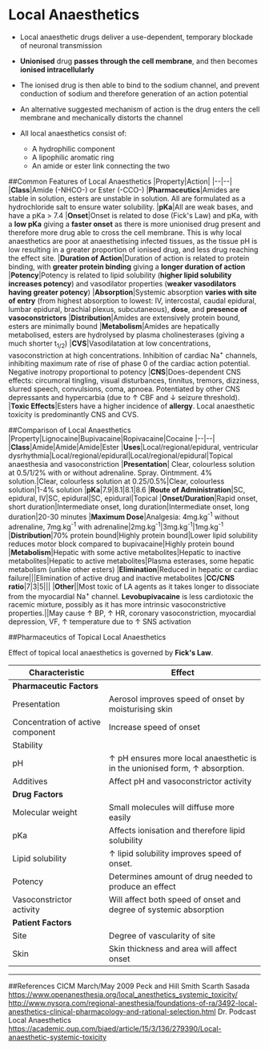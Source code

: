 # Local Anaesthetics

* Local anaesthetic drugs deliver a use-dependent, temporary blockade of neuronal transmission
* **Unionised** drug **passes through the cell membrane**, and then becomes **ionised intracellularly**
* The ionised drug is then able to bind to the sodium channel, and prevent conduction of sodium and therefore generation of an action potential
* An alternative suggested mechanism of action is the drug enters the cell membrane and mechanically distorts the channel


* All local anaesthetics consist of:
  * A hydrophilic component
  * A lipophilic aromatic ring
  * An amide or ester link connecting the two


##Common Features of Local Anaesthetics
|Property|Action|
|--|--|
|**Class**|Amide (-NHCO-) or Ester (-CCO-)
|**Pharmaceutics**|Amides are stable in solution, esters are unstable in solution. All are formulated as a hydrochloride salt to ensure water solubility.
|**pKa**|All are weak bases, and have a pKa > 7.4
|**Onset**|Onset is related to dose (Fick's Law) and pKa, with a **low pKa** giving a **faster onset** as there is more unionised drug present and therefore more drug able to cross the cell membrane. This is why local anaesthetics are poor at anaesthetising infected tissues, as the tissue pH is low resulting in a greater proportion of ionised drug, and less drug reaching the effect site.
|**Duration of Action**|Duration of action is related to protein binding, with **greater protein binding** giving a **longer duration of action**
|**Potency**|Potency is related to lipid solubility (**higher lipid solubility increases potency**) and vasodilator properties (**weaker vasodilators having greater potency**)
|**Absorption**|Systemic absorption **varies with site of entry** (from highest absorption to lowest: IV, intercostal, caudal epidural, lumbar epidural, brachial plexus, subcutaneous), **dose**, and **presence of vasoconstrictors**
|**Distribution**|Amides are extensively protein bound, esters are minimally bound
|**Metabolism**|Amides are hepatically metabolised, esters are hydrolysed by plasma cholinesterases (giving a much shorter t<sub>1/2</sub>)
|**CVS**|Vasodilatation at low concentrations, vasoconstriction at high concentrations. Inhibition of cardiac Na<sup>+</sup> channels, inhibiting maximum rate of rise of phase 0 of the cardiac action potential. Negative inotropy proportional to potency
|**CNS**|Does-dependent CNS effects: circumoral tingling, visual disturbances, tinnitus, tremors, dizziness, slurred speech, convulsions, coma, apnoea. Potentiated by other CNS depressants and hypercarbia (due to ↑ CBF and ↓ seizure threshold).
|**Toxic Effects**|Esters have a higher incidence of **allergy**. Local anaesthetic toxicity is predominantly CNS and CVS. 

##Comparison of Local Anaesthetics
|Property|Lignocaine|Bupivacaine|Ropivacaine|Cocaine
|--|--|
|**Class**|Amide|Amide|Amide|Ester
|**Uses**|Local/regional/epidural, ventricular dysrhythmia|Local/regional/epidural|Local/regional/epidural|Topical anaesthesia and vasoconstriction
|**Presentation**| Clear, colourless solution at 0.5/1/2% with or without adrenaline. Spray. Ointmment. 4% solution.|Clear, colourless solution at 0.25/0.5%|Clear, colourless solution|1-4% solution
|**pKa**|7.9|8.1|8.1|8.6
|**Route of Administration**|SC, epidural, IV|SC, epidural|SC, epidural|Topical
|**Onset/Duration**|Rapid onset, short duration|Intermediate onset, long duration|Intermediate onset, long duration|20-30 minutes
|**Maximum Dose**|Analgesia: 4mg.kg<sup>-1</sup> without adrenaline, 7mg.kg<sup>-1</sup> with adrenaline|2mg.kg<sup>-1</sup>|3mg.kg<sup>-1</sup>|1mg.kg<sup>-1</sup>
|**Distribution**|70% protein bound|Highly protein bound|Lower lipid solubility reduces motor block compared to bupivacaine|Highly protein bound
|**Metabolism**|Hepatic with some active metabolites|Hepatic to inactive metabolites|Hepatic to active metabolites|Plasma esterases, some hepatic metabolism (unlike other esters)
|**Elimination**|Reduced in hepatic or cardiac failure|||Elimination of active drug and inactive metabolites
|**CC/CNS ratio**|7|3|5|||
|**Other**||Most toxic of LA agents as it takes longer to dissociate from the myocardial Na<sup>+</sup> channel. **Levobupivacaine** is less cardiotoxic the racemic mixture, possibly as it has more intrinsic vasoconstrictive properties.||May cause ↑ BP, ↑ HR, coronary vasoconstriction, myocardial depression, VF, ↑ temperature due to ↑ SNS activation

##Pharmaceutics of Topical Local Anaesthetics

Effect of topical local anaesthetics is governed by **Fick's Law**.

|Characteristic|Effect|
|--|--|
|**Pharmaceutic Factors**||
|Presentation|Aerosol improves speed of onset by moisturising skin
|Concentration of active component| Increase speed of onset
|Stability|
|pH|  ↑ pH ensures more local anaesthetic is in the unionised form, ↑ absorption.
|Additives| Affect pH and vasoconstrictor activity
|**Drug Factors**||
|Molecular weight| Small molecules will diffuse more easily
|pKa|Affects ionisation and therefore lipid solubility
|Lipid solubility| ↑ lipid solubility improves speed of onset.
|Potency| Determines amount of drug needed to produce an effect
|Vasoconstrictor activity| Will affect both speed of onset and degree of systemic absorption
|**Patient Factors**|
|Site|Degree of vascularity of site
|Skin|Skin thickness and area will affect onset


---
##References
CICM March/May 2009
Peck and Hill
Smith Scarth Sasada
https://www.openanesthesia.org/local_anesthetics_systemic_toxicity/
http://www.nysora.com/regional-anesthesia/foundations-of-ra/3492-local-anesthetics-clinical-pharmacology-and-rational-selection.html
Dr. Podcast Local Anaesthetics
https://academic.oup.com/bjaed/article/15/3/136/279390/Local-anaesthetic-systemic-toxicity